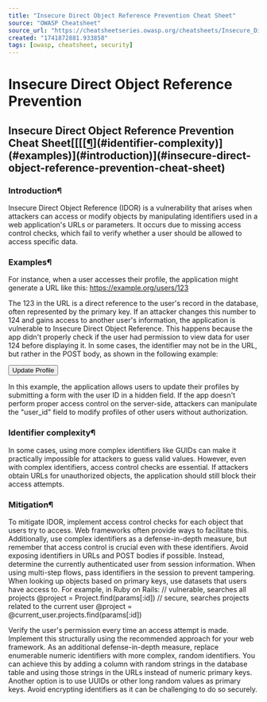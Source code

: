 ```yaml
---
title: "Insecure Direct Object Reference Prevention Cheat Sheet"
source: "OWASP Cheatsheet"
source_url: "https://cheatsheetseries.owasp.org/cheatsheets/Insecure_Direct_Object_Reference_Prevention_Cheat_Sheet.html"
created: "1741872881.933858"
tags: [owasp, cheatsheet, security]
---
```

# Insecure Direct Object Reference Prevention

## Insecure Direct Object Reference Prevention Cheat Sheet[[[[[¶](#mitigation)](#identifier-complexity)](#examples)](#introduction)](#insecure-direct-object-reference-prevention-cheat-sheet)
### Introduction¶
Insecure Direct Object Reference (IDOR) is a vulnerability that arises when attackers can access or modify objects by manipulating identifiers used in a web application's URLs or parameters. It occurs due to missing access control checks, which fail to verify whether a user should be allowed to access specific data.
### Examples¶
For instance, when a user accesses their profile, the application might generate a URL like this:
https://example.org/users/123

The 123 in the URL is a direct reference to the user's record in the database, often represented by the primary key. If an attacker changes this number to 124 and gains access to another user's information, the application is vulnerable to Insecure Direct Object Reference. This happens because the app didn't properly check if the user had permission to view data for user 124 before displaying it.
In some cases, the identifier may not be in the URL, but rather in the POST body, as shown in the following example:
<form action="/update_profile" method="post">
  <!-- Other fields for updating name, email, etc. -->
  <input type="hidden" name="user_id" value="12345">
  <button type="submit">Update Profile</button>
</form>

In this example, the application allows users to update their profiles by submitting a form with the user ID in a hidden field. If the app doesn't perform proper access control on the server-side, attackers can manipulate the "user_id" field to modify profiles of other users without authorization.
### Identifier complexity¶
In some cases, using more complex identifiers like GUIDs can make it practically impossible for attackers to guess valid values. However, even with complex identifiers, access control checks are essential. If attackers obtain URLs for unauthorized objects, the application should still block their access attempts.
### Mitigation¶
To mitigate IDOR, implement access control checks for each object that users try to access. Web frameworks often provide ways to facilitate this. Additionally, use complex identifiers as a defense-in-depth measure, but remember that access control is crucial even with these identifiers.
Avoid exposing identifiers in URLs and POST bodies if possible. Instead, determine the currently authenticated user from session information. When using multi-step flows, pass identifiers in the session to prevent tampering.
When looking up objects based on primary keys, use datasets that users have access to. For example, in Ruby on Rails:
// vulnerable, searches all projects
@project = Project.find(params[:id])
// secure, searches projects related to the current user
@project = @current_user.projects.find(params[:id])

Verify the user's permission every time an access attempt is made. Implement this structurally using the recommended approach for your web framework.
As an additional defense-in-depth measure, replace enumerable numeric identifiers with more complex, random identifiers. You can achieve this by adding a column with random strings in the database table and using those strings in the URLs instead of numeric primary keys. Another option is to use UUIDs or other long random values as primary keys. Avoid encrypting identifiers as it can be challenging to do so securely.